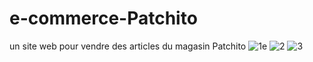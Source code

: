 # e-commerce-Patchito
un site web pour vendre des articles du magasin Patchito
![1e](https://user-images.githubusercontent.com/101425292/215374923-077a2696-76c6-4a60-8a81-a9646178cc1d.JPG)
![2](https://user-images.githubusercontent.com/101425292/215374929-22346b60-d0b7-4f00-9ef3-499cabc5aa8b.JPG)
![3](https://user-images.githubusercontent.com/101425292/215374933-43c9ee3c-c303-4ac3-acac-c02198053db8.JPG)
